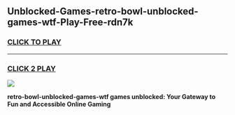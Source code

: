 
## Unblocked-Games-retro-bowl-unblocked-games-wtf-Play-Free-rdn7k
<h3>
<a href="https://premium76.site?title=retro-bowl-unblocked-games-wtf&ref=21A">CLICK TO PLAY</a></h3>
<hr>

<h3>
<a href="https://premium76.site?title=retro-bowl-unblocked-games-wtf&ref=21A">CLICK 2 PLAY</a>
  
</h3>

<a href="https://premium76.site?title=retro-bowl-unblocked-games-wtf&ref=21A"><img src="https://clearcache.store/games.png"></a>


**retro-bowl-unblocked-games-wtf games unblocked: Your Gateway to Fun and Accessible Online Gaming**
